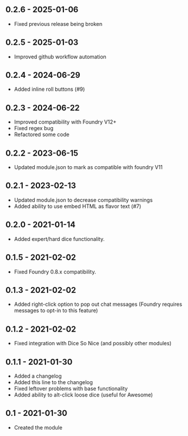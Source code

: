 ## 0.2.6 - 2025-01-06
- Fixed previous release being broken

## 0.2.5 - 2025-01-03
- Improved github workflow automation

## 0.2.4 - 2024-06-29
- Added inline roll buttons (#9)

## 0.2.3 - 2024-06-22
- Improved compatibility with Foundry V12+
- Fixed regex bug
- Refactored some code

## 0.2.2 - 2023-06-15
- Updated module.json to mark as compatible with foundry V11

## 0.2.1 - 2023-02-13
- Updated module.json to decrease compatibility warnings
- Added ability to use embed HTML as flavor text (#7)

## 0.2.0 - 2021-01-14
- Added expert/hard dice functionality.

## 0.1.5 - 2021-02-02
- Fixed Foundry 0.8.x compatibility.

## 0.1.3 - 2021-02-02
- Added right-click option to pop out chat messages (Foundry requires messages to opt-in to this feature)

## 0.1.2 - 2021-02-02
- Fixed integration with Dice So Nice (and possibly other modules)

## 0.1.1 - 2021-01-30
- Added a changelog
- Added this line to the changelog
- Fixed leftover problems with base functionality
- Added ability to alt-click loose dice (useful for Awesome)

## 0.1 - 2021-01-30
- Created the module
